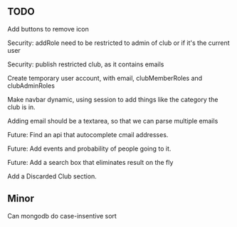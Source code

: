 
## TODO

Add buttons to remove icon

Security: addRole need to be restricted to admin of club or if it's the current user

Security: publish restricted club, as it contains emails

Create temporary user account, with email, clubMemberRoles and clubAdminRoles

Make navbar dynamic, using session to add things like the category the club is in.

Adding email should be a textarea, so that we can parse multiple emails

Future: Find an api that autocomplete cmail addresses.

Future: Add events and probability of people going to it.

Future: Add a search box that eliminates result on the fly

Add a Discarded Club section.


## Minor

Can mongodb do case-insentive sort